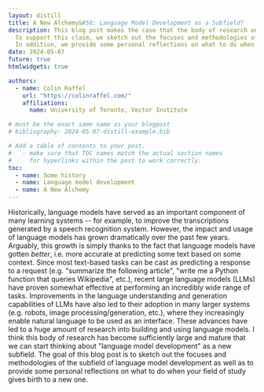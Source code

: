 ```yaml
---
layout: distill
title: A New Alchemy&#58; Language Model Development as a Subfield?
description: This blog post makes the case that the body of research on language models become sufficiently large and mature that we can start thinking about “language model development” as a new subfield.
  To support this claim, we sketch out the focuses and methodologies of this new subfield.
  In addition, we provide some personal reflections on what to do when your field of study gives birth to a new one.
date: 2024-05-07
future: true
htmlwidgets: true

authors:
  - name: Colin Raffel
    url: "https://colinraffel.com/"
    affiliations:
      name: University of Toronto, Vector Institute

# must be the exact same name as your blogpost
# bibliography: 2024-05-07-distill-example.bib  

# Add a table of contents to your post.
#   - make sure that TOC names match the actual section names
#     for hyperlinks within the post to work correctly.
toc:
  - name: Some history
  - name: Language model development
  - name: A New Alchemy
---
```


Historically, language models have served as an important component of many learning systems -- for example, to improve the transcriptions generated by a speech recognition system.
However, the impact and usage of language models has grown dramatically over the past few years.
Arguably, this growth is simply thanks to the fact that language models have gotten *better*, i.e. more accurate at predicting some text based on some context.
Since most text-based tasks can be cast as predicting a response to a request (e.g. "summarize the following article", "write me a Python function that queries Wikipedia", etc.), recent large language models (LLMs) have proven somewhat effective at performing an incredibly wide range of tasks.
Improvements in the language understanding and generation capabilities of LLMs have also led to their adoption in many larger systems (e.g. robots, image processing/generation, etc.), where they increasingly enable natural language to be used as an interface.
These advances have led to a huge amount of research into building and using language models.
I think this body of research has become sufficiently large and mature that we can start thinking about "language model development" as a new subfield.
The goal of this blog post is to sketch out the focuses and methodologies of the subfield of language model development as well as to provide some personal reflections on what to do when your field of study gives birth to a new one.


